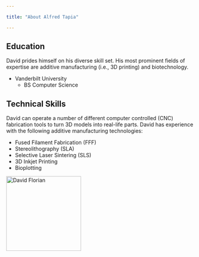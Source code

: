 ```yaml
---

title: "About Alfred Tapia"

---
```


## Education

David prides himself on his diverse skill set. His most prominent fields of expertise are additive manufacturing (i.e., 3D printing) and biotechnology. 

* Vanderbilt University
  * BS Computer Science

## Technical Skills

David can operate a number of different computer controlled (CNC) fabrication tools to turn 3D models into real-life parts. David has experience with the following additive manufacturing technologies:

* Fused Filament Fabrication (FFF)
* Stereolithography (SLA)
* Selective Laser Sintering (SLS)
* 3D Inkjet Printing
* Bioplotting

<img src="/assets/img/David_Headshot_web2.jpg" alt="David Florian" style="width:200px;"/>

